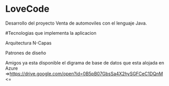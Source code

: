 # LoveCode
Desarrollo del proyecto Venta de automoviles con el lenguaje Java.

#Tecnologias que implementa la aplicacion

Arquitectura N-Capas

Patrones de diseño

Amigos ya esta disponible el digrama de base de datos que esta alojada en Azure  
  =>https://drive.google.com/open?id=0B5pB07GbsSa4X2hySGFCeC1DQnM  <=

